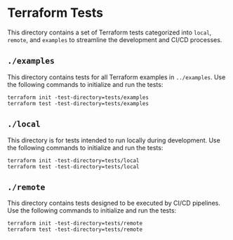 # Terraform Tests

This directory contains a set of Terraform tests categorized into `local`, `remote`, and `examples` to streamline the development and CI/CD processes.

## `./examples`

This directory contains tests for all Terraform examples in `../examples`. Use the following commands to initialize and run the tests:

```shell
terraform init -test-directory=tests/examples
terraform test -test-directory=tests/examples
```

## `./local`

This directory is for tests intended to run locally during development. Use the following commands to initialize and run the tests:

```shell
terraform init -test-directory=tests/local
terraform test -test-directory=tests/local
```

## `./remote`

This directory contains tests designed to be executed by CI/CD pipelines. Use the following commands to initialize and run the tests:

```shell
terraform init -test-directory=tests/remote
terraform test -test-directory=tests/remote
```
